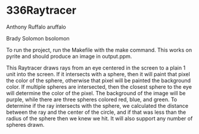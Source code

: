 # 336Raytracer
Anthony Ruffalo aruffalo

Brady Solomon bsolomon

To run the project, run the Makefile with the make command. This works on pyrite and should produce an image in output.ppm.

This Raytracer draws rays from an eye centered in the screen to a plain 1 unit into the screen. If it intersects with a sphere, then it will paint that pixel the color of the sphere, otherwise that pixel will be painted the background color. If multiple spheres are intersected, then the closest sphere to the eye will determine the color of the pixel. The background of the image will be purple, while there are three spheres colored red, blue, and green. To determine if the ray intersects with the sphere, we calculated the distance between the ray and the center of the circle, and if that was less than the radius of the sphere then we knew we hit. It will also support any number of spheres drawn.
